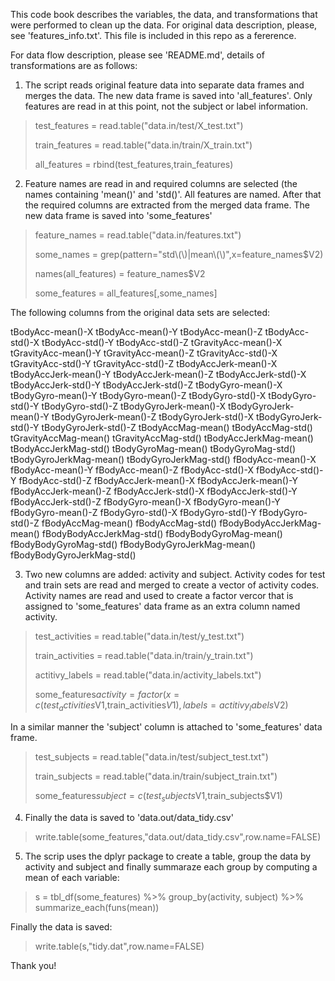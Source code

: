 
This code book describes the variables, the data, and transformations that were performed to clean up the data. For original data description, please, see 'features_info.txt'. This file is included in this repo as a fererence.

For data flow description, please see 'README.md', details of transformations are as follows:

1) The script reads original feature data into separate data frames and merges the data. The new data frame is saved into 'all_features'. Only features are read in at this point, not the subject or label information. 

> test_features = read.table("data.in/test/X_test.txt")
>
> train_features = read.table("data.in/train/X_train.txt")
>
> all_features = rbind(test_features,train_features)

2) Feature names are read in and required columns are selected (the names containing 'mean()' and 'std()'. All features are named. After that the required columns are extracted from the merged data frame. The new data frame is saved into 'some_features'

> feature_names = read.table("data.in/features.txt")
>
> some_names = grep(pattern="std\\(\\)|mean\\(\\)",x=feature_names$V2)
>
> names(all_features) = feature_names$V2
>
> some_features = all_features[,some_names]

The following columns from the original data sets are selected:

tBodyAcc-mean()-X
tBodyAcc-mean()-Y
tBodyAcc-mean()-Z
tBodyAcc-std()-X
tBodyAcc-std()-Y
tBodyAcc-std()-Z
tGravityAcc-mean()-X
tGravityAcc-mean()-Y
tGravityAcc-mean()-Z
tGravityAcc-std()-X
tGravityAcc-std()-Y
tGravityAcc-std()-Z
tBodyAccJerk-mean()-X
tBodyAccJerk-mean()-Y
tBodyAccJerk-mean()-Z
tBodyAccJerk-std()-X
tBodyAccJerk-std()-Y
tBodyAccJerk-std()-Z
tBodyGyro-mean()-X
tBodyGyro-mean()-Y
tBodyGyro-mean()-Z
tBodyGyro-std()-X
tBodyGyro-std()-Y
tBodyGyro-std()-Z
tBodyGyroJerk-mean()-X
tBodyGyroJerk-mean()-Y
tBodyGyroJerk-mean()-Z
tBodyGyroJerk-std()-X
tBodyGyroJerk-std()-Y
tBodyGyroJerk-std()-Z
tBodyAccMag-mean()
tBodyAccMag-std()
tGravityAccMag-mean()
tGravityAccMag-std()
tBodyAccJerkMag-mean()
tBodyAccJerkMag-std()
tBodyGyroMag-mean()
tBodyGyroMag-std()
tBodyGyroJerkMag-mean()
tBodyGyroJerkMag-std()
fBodyAcc-mean()-X
fBodyAcc-mean()-Y
fBodyAcc-mean()-Z
fBodyAcc-std()-X
fBodyAcc-std()-Y
fBodyAcc-std()-Z
fBodyAccJerk-mean()-X
fBodyAccJerk-mean()-Y
fBodyAccJerk-mean()-Z
fBodyAccJerk-std()-X
fBodyAccJerk-std()-Y
fBodyAccJerk-std()-Z
fBodyGyro-mean()-X
fBodyGyro-mean()-Y
fBodyGyro-mean()-Z
fBodyGyro-std()-X
fBodyGyro-std()-Y
fBodyGyro-std()-Z
fBodyAccMag-mean()
fBodyAccMag-std()
fBodyBodyAccJerkMag-mean()
fBodyBodyAccJerkMag-std()
fBodyBodyGyroMag-mean()
fBodyBodyGyroMag-std()
fBodyBodyGyroJerkMag-mean()
fBodyBodyGyroJerkMag-std()

3) Two new columns are added: activity and subject. Activity codes for test and train sets are read and merged to create a vector of activity codes. Activity names are read and used to create a factor vercor that is assigned to 'some_features' data frame as an extra column named activity. 

> test_activities  = read.table("data.in/test/y_test.txt")
>
> train_activities = read.table("data.in/train/y_train.txt")
>
> actitivy_labels = read.table("data.in/activity_labels.txt")
>
> some_features$activity = factor(x=c(test_activities$V1,train_activities$V1),labels=actitivy_labels$V2)

In a similar manner the 'subject' column is attached to 'some_features' data frame.

> test_subjects = read.table("data.in/test/subject_test.txt")
>
> train_subjects = read.table("data.in/train/subject_train.txt")
>
> some_features$subject = c(test_subjects$V1,train_subjects$V1)

4) Finally the data is saved to 'data.out/data_tidy.csv'
                                                                                                                     
> write.table(some_features,"data.out/data_tidy.csv",row.name=FALSE)

5) The scrip uses the dplyr package to create a table, group the data by activity and subject and finally summaraze each group by computing a mean of each variable:

> s = tbl_df(some_features) %>% group_by(activity, subject) %>% summarize_each(funs(mean))

Finally the data is saved:

> write.table(s,"tidy.dat",row.name=FALSE)


Thank you!
